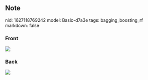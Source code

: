 ## Note
nid: 1627118769242
model: Basic-d7a3e
tags: bagging_boosting_rf
markdown: false

### Front
<img src="paste-cf560c78ad0813b8f84ca0b0ab0bc1c9b31d27fb.jpg">

### Back
<img src="paste-eac90afec5dff762f36ba4289236bcfedb4cec62.jpg">
